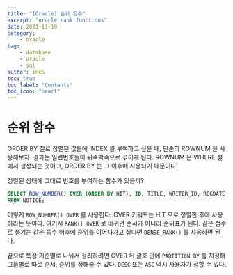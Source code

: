 ```yaml
---
title: "[Oracle] 순위 함수"
excerpt: "oracle rank functions"
date: 2021-11-19
category:
    - oracle
tag:
    - database
    - oracle
    - sql
author: 1FeS
toc: true
toc_label: "Contents"
toc_icon: "heart"
---
```


# 순위 함수

ORDER BY 절로 정렬된 값들에 INDEX 를 부여하고 싶을 때, 단순히 ROWNUM 을 사용해보자. 결과는 일련번호들이 뒤죽박죽으로 섞이게 된다. ROWNUM 은 WHERE 절에서 생성되는 것이고, ORDER BY 는 그 이후에 사용되기 때문이다.

정렬된 상태에 그대로 번호를 부여하는 함수가 있을까?

```sql
SELECT ROW_NUMBER() OVER (ORDER BY HIT), ID, TITLE, WRITER_ID, REGDATE, HIT
FROM NOTICE;
```

이렇게 `ROW_NUMBER() OVER` 를 사용한다. OVER 키워드는 HIT 으로 정렬한 후에 사용하라는 뜻이다. 여기서 `RANK() OVER` 로 바뀌면 순서가 아니라 순위표가 된다. 같은 점수로 생기는 같은 등수 이후에 순위를 이어나가고 싶다면 `DENSE_RANK()` 를 사용하면 된다.

끝으로 특정 기준별로 나눠서 정리하려면 OVER 뒤 괄호 안에 `PARTITION BY` 를 지정해 그룹별로 따로 순서, 순위를 정해줄 수 있다. `DESC` 또는 `ASC` 역시 사용자가 정할 수 있다.
